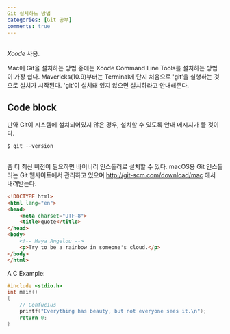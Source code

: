 ```yaml
---
Git 설치하느 방법
categories: [Git 공부]
comments: true
---
```


<br>
<dfn info="Mac에 설치">Xcode</dfn> 사용.

Mac에 Git을 설치하는 방법 중에는 Xcode Command Line Tools를 설치하는 방법이 가장 쉽다. Mavericks(10.9)부터는 Terminal에 단지 처음으로 'git’을 실행하는 것으로 설치가 시작된다. 'git’이 설치돼 있지 않으면 설치하라고 안내해준다.

## Code block
만약 Git이 시스템에 설치되어있지 않은 경우, 설치할 수 있도록 안내 메시지가 뜰 것이다.

```python
$ git --version
    
```
좀 더 최신 버전이 필요하면 바이너리 인스톨러로 설치할 수 있다. macOS용 Git 인스톨러는 Git 웹사이트에서 관리하고 있으며 http://git-scm.com/download/mac 에서 내려받는다.



```html
<!DOCTYPE html>
<html lang="en">
<head>
    <meta charset="UTF-8">
    <title>quote</title>
</head>
<body>
    <!-- Maya Angelou -->
    <p>Try to be a rainbow in someone's cloud.</p>
</body>
</html>
```


A C Example:

```c
#include <stdio.h>
int main()
{
    // Confucius
    printf("Everything has beauty, but not everyone sees it.\n");
    return 0;
}
```
